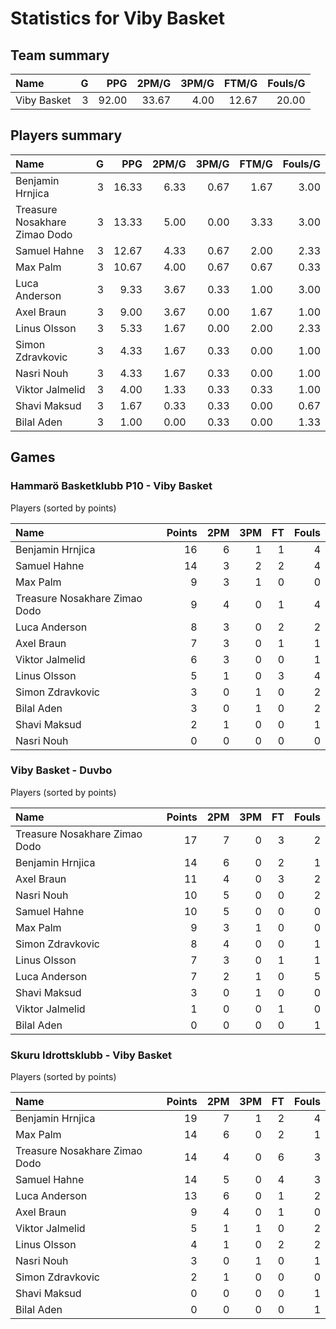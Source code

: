 # Statistics for Viby Basket

## Team summary

| Name | G | PPG | 2PM/G | 3PM/G | FTM/G | Fouls/G |
|:-----|--:|----:|------:|------:|------:|--------:|
| Viby Basket | 3 | 92.00 | 33.67 | 4.00 | 12.67 | 20.00 |

## Players summary

| Name | G | PPG | 2PM/G | 3PM/G | FTM/G | Fouls/G |
|:-----|--:|----:|------:|------:|------:|--------:|
| Benjamin Hrnjica | 3 | 16.33 | 6.33 | 0.67 | 1.67 | 3.00 |
| Treasure Nosakhare Zimao Dodo | 3 | 13.33 | 5.00 | 0.00 | 3.33 | 3.00 |
| Samuel Hahne | 3 | 12.67 | 4.33 | 0.67 | 2.00 | 2.33 |
| Max Palm | 3 | 10.67 | 4.00 | 0.67 | 0.67 | 0.33 |
| Luca Anderson | 3 | 9.33 | 3.67 | 0.33 | 1.00 | 3.00 |
| Axel Braun | 3 | 9.00 | 3.67 | 0.00 | 1.67 | 1.00 |
| Linus Olsson | 3 | 5.33 | 1.67 | 0.00 | 2.00 | 2.33 |
| Simon Zdravkovic | 3 | 4.33 | 1.67 | 0.33 | 0.00 | 1.00 |
| Nasri Nouh | 3 | 4.33 | 1.67 | 0.33 | 0.00 | 1.00 |
| Viktor Jalmelid | 3 | 4.00 | 1.33 | 0.33 | 0.33 | 1.00 |
| Shavi Maksud | 3 | 1.67 | 0.33 | 0.33 | 0.00 | 0.67 |
| Bilal Aden | 3 | 1.00 | 0.00 | 0.33 | 0.00 | 1.33 |

## Games

### Hammarö Basketklubb P10 - Viby Basket

Players (sorted by points)

| Name | Points | 2PM | 3PM | FT | Fouls |
|:-----|-------:|----:|----:|---:|------:|
| Benjamin Hrnjica | 16 |  6 |  1 |  1 |  4 |
| Samuel Hahne | 14 |  3 |  2 |  2 |  4 |
| Max Palm |  9 |  3 |  1 |  0 |  0 |
| Treasure Nosakhare Zimao Dodo |  9 |  4 |  0 |  1 |  4 |
| Luca Anderson |  8 |  3 |  0 |  2 |  2 |
| Axel Braun |  7 |  3 |  0 |  1 |  1 |
| Viktor Jalmelid |  6 |  3 |  0 |  0 |  1 |
| Linus Olsson |  5 |  1 |  0 |  3 |  4 |
| Simon Zdravkovic |  3 |  0 |  1 |  0 |  2 |
| Bilal Aden |  3 |  0 |  1 |  0 |  2 |
| Shavi Maksud |  2 |  1 |  0 |  0 |  1 |
| Nasri Nouh |  0 |  0 |  0 |  0 |  0 |

### Viby Basket - Duvbo

Players (sorted by points)

| Name | Points | 2PM | 3PM | FT | Fouls |
|:-----|-------:|----:|----:|---:|------:|
| Treasure Nosakhare Zimao Dodo | 17 |  7 |  0 |  3 |  2 |
| Benjamin Hrnjica | 14 |  6 |  0 |  2 |  1 |
| Axel Braun | 11 |  4 |  0 |  3 |  2 |
| Nasri Nouh | 10 |  5 |  0 |  0 |  2 |
| Samuel Hahne | 10 |  5 |  0 |  0 |  0 |
| Max Palm |  9 |  3 |  1 |  0 |  0 |
| Simon Zdravkovic |  8 |  4 |  0 |  0 |  1 |
| Linus Olsson |  7 |  3 |  0 |  1 |  1 |
| Luca Anderson |  7 |  2 |  1 |  0 |  5 |
| Shavi Maksud |  3 |  0 |  1 |  0 |  0 |
| Viktor Jalmelid |  1 |  0 |  0 |  1 |  0 |
| Bilal Aden |  0 |  0 |  0 |  0 |  1 |

### Skuru Idrottsklubb - Viby Basket

Players (sorted by points)

| Name | Points | 2PM | 3PM | FT | Fouls |
|:-----|-------:|----:|----:|---:|------:|
| Benjamin Hrnjica | 19 |  7 |  1 |  2 |  4 |
| Max Palm | 14 |  6 |  0 |  2 |  1 |
| Treasure Nosakhare Zimao Dodo | 14 |  4 |  0 |  6 |  3 |
| Samuel Hahne | 14 |  5 |  0 |  4 |  3 |
| Luca Anderson | 13 |  6 |  0 |  1 |  2 |
| Axel Braun |  9 |  4 |  0 |  1 |  0 |
| Viktor Jalmelid |  5 |  1 |  1 |  0 |  2 |
| Linus Olsson |  4 |  1 |  0 |  2 |  2 |
| Nasri Nouh |  3 |  0 |  1 |  0 |  1 |
| Simon Zdravkovic |  2 |  1 |  0 |  0 |  0 |
| Shavi Maksud |  0 |  0 |  0 |  0 |  1 |
| Bilal Aden |  0 |  0 |  0 |  0 |  1 |

